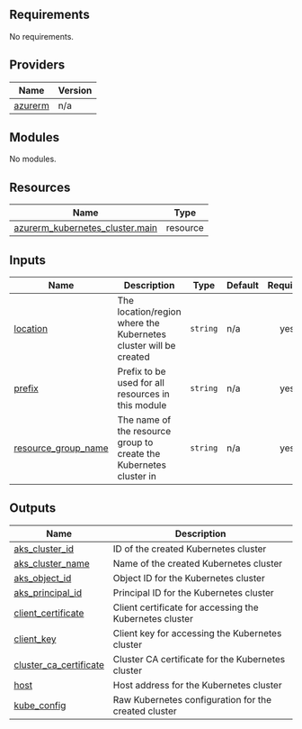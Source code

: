 ## Requirements

No requirements.

## Providers

| Name | Version |
|------|---------|
| <a name="provider_azurerm"></a> [azurerm](#provider\_azurerm) | n/a |

## Modules

No modules.

## Resources

| Name | Type |
|------|------|
| [azurerm_kubernetes_cluster.main](https://registry.terraform.io/providers/hashicorp/azurerm/latest/docs/resources/kubernetes_cluster) | resource |

## Inputs

| Name | Description | Type | Default | Required |
|------|-------------|------|---------|:--------:|
| <a name="input_location"></a> [location](#input\_location) | The location/region where the Kubernetes cluster will be created | `string` | n/a | yes |
| <a name="input_prefix"></a> [prefix](#input\_prefix) | Prefix to be used for all resources in this module | `string` | n/a | yes |
| <a name="input_resource_group_name"></a> [resource\_group\_name](#input\_resource\_group\_name) | The name of the resource group to create the Kubernetes cluster in | `string` | n/a | yes |

## Outputs

| Name | Description |
|------|-------------|
| <a name="output_aks_cluster_id"></a> [aks\_cluster\_id](#output\_aks\_cluster\_id) | ID of the created Kubernetes cluster |
| <a name="output_aks_cluster_name"></a> [aks\_cluster\_name](#output\_aks\_cluster\_name) | Name of the created Kubernetes cluster |
| <a name="output_aks_object_id"></a> [aks\_object\_id](#output\_aks\_object\_id) | Object ID for the Kubernetes cluster |
| <a name="output_aks_principal_id"></a> [aks\_principal\_id](#output\_aks\_principal\_id) | Principal ID for the Kubernetes cluster |
| <a name="output_client_certificate"></a> [client\_certificate](#output\_client\_certificate) | Client certificate for accessing the Kubernetes cluster |
| <a name="output_client_key"></a> [client\_key](#output\_client\_key) | Client key for accessing the Kubernetes cluster |
| <a name="output_cluster_ca_certificate"></a> [cluster\_ca\_certificate](#output\_cluster\_ca\_certificate) | Cluster CA certificate for the Kubernetes cluster |
| <a name="output_host"></a> [host](#output\_host) | Host address for the Kubernetes cluster |
| <a name="output_kube_config"></a> [kube\_config](#output\_kube\_config) | Raw Kubernetes configuration for the created cluster |
